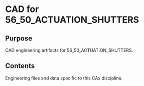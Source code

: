 # CAD for 56_50_ACTUATION_SHUTTERS

## Purpose
CAD engineering artifacts for 56_50_ACTUATION_SHUTTERS.

## Contents
Engineering files and data specific to this CAx discipline.
